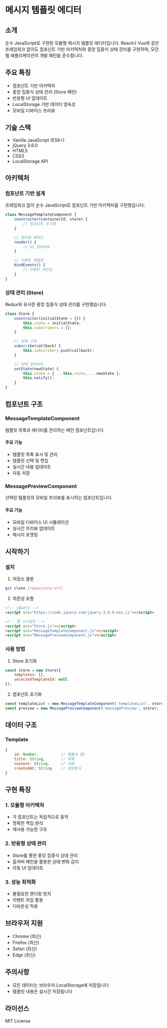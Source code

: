 # 메시지 템플릿 에디터

## 소개
순수 JavaScript로 구현된 모듈형 메시지 템플릿 에디터입니다. React나 Vue와 같은 프레임워크 없이도 컴포넌트 기반 아키텍처와 중앙 집중식 상태 관리를 구현하여, 모던 웹 애플리케이션의 개발 패턴을 준수합니다.

## 주요 특징
- 컴포넌트 기반 아키텍처
- 중앙 집중식 상태 관리 (Store 패턴)
- 반응형 UI 업데이트
- LocalStorage 기반 데이터 영속성
- 모바일 디바이스 프리뷰

## 기술 스택
- Vanilla JavaScript (ES6+)
- jQuery 3.6.0
- HTML5
- CSS3
- LocalStorage API

## 아키텍처

### 컴포넌트 기반 설계
프레임워크 없이 순수 JavaScript로 컴포넌트 기반 아키텍처를 구현했습니다:

```javascript
class MessageTemplateComponent {
    constructor(containerId, store) {
        // 컴포넌트 초기화
    }

    // 렌더링 메서드
    render() {
        // UI 업데이트
    }

    // 이벤트 핸들링
    bindEvents() {
        // 이벤트 바인딩
    }
}
```

### 상태 관리 (Store)
Redux와 유사한 중앙 집중식 상태 관리를 구현했습니다:

```javascript
class Store {
    constructor(initialState = {}) {
        this.state = initialState;
        this.subscribers = [];
    }

    // 상태 구독
    subscribe(callback) {
        this.subscribers.push(callback);
    }

    // 상태 업데이트
    setState(newState) {
        this.state = { ...this.state, ...newState };
        this.notify();
    }
}
```

## 컴포넌트 구조

### MessageTemplateComponent
템플릿 목록과 에디터를 관리하는 메인 컴포넌트입니다.

#### 주요 기능
- 템플릿 목록 표시 및 관리
- 템플릿 선택 및 편집
- 실시간 내용 업데이트
- 자동 저장

### MessagePreviewComponent
선택된 템플릿의 모바일 프리뷰를 표시하는 컴포넌트입니다.

#### 주요 기능
- 모바일 디바이스 UI 시뮬레이션
- 실시간 프리뷰 업데이트
- 메시지 포맷팅

## 시작하기

### 설치
1. 저장소 클론
```bash
git clone [repository-url]
```

2. 의존성 포함
```html
<!-- jQuery -->
<script src="https://code.jquery.com/jquery-3.6.0.min.js"></script>

<!-- 앱 스크립트 -->
<script src="Store.js"></script>
<script src="MessageTemplateComponent.js"></script>
<script src="MessagePreviewComponent.js"></script>
```

### 사용 방법

1. Store 초기화
```javascript
const store = new Store({
    templates: [],
    selectedTemplateId: null
});
```

2. 컴포넌트 초기화
```javascript
const templateList = new MessageTemplateComponent('templateList', store);
const preview = new MessagePreviewComponent('messagePreview', store);
```

## 데이터 구조

### Template
```javascript
{
    id: Number,          // 템플릿 ID
    title: String,       // 제목
    content: String,     // 내용
    createdAt: String    // 생성일시
}
```

## 구현 특징

### 1. 모듈형 아키텍처
- 각 컴포넌트는 독립적으로 동작
- 명확한 책임 분리
- 재사용 가능한 구조

### 2. 반응형 상태 관리
- Store를 통한 중앙 집중식 상태 관리
- 옵저버 패턴을 활용한 상태 변화 감지
- 자동 UI 업데이트

### 3. 성능 최적화
- 불필요한 렌더링 방지
- 이벤트 위임 활용
- 디바운싱 적용

## 브라우저 지원
- Chrome (최신)
- Firefox (최신)
- Safari (최신)
- Edge (최신)

## 주의사항
- 모든 데이터는 브라우저 LocalStorage에 저장됩니다
- 템플릿 내용은 실시간 저장됩니다

## 라이선스
MIT License
